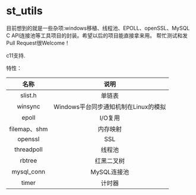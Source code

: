 # st_utils

目前想到的就是一些杂项:windows移植、线程池、EPOLL、openSSL、MySQL C API连接池等工具项目的封装。希望以后的项目能直接拿来用。
帮忙测试和发Pull Request很Welcome！   

c11支持.    

特性：   

| 名称 | 说明 |   
| :-: | :-: |   
| slist.h | 单链表 |   
| winsync | Windows平台同步通知机制在Linux的模拟 |   
| epoll | I/O复用 |   
| filemap、shm | 内存映射 |   
| openssl | SSL |   
| threadpoll | 线程池 |   
| rbtree | 红黑二叉树 |    
| mysql_conn | MySQL连接池 |    
| timer | 计时器 |   


